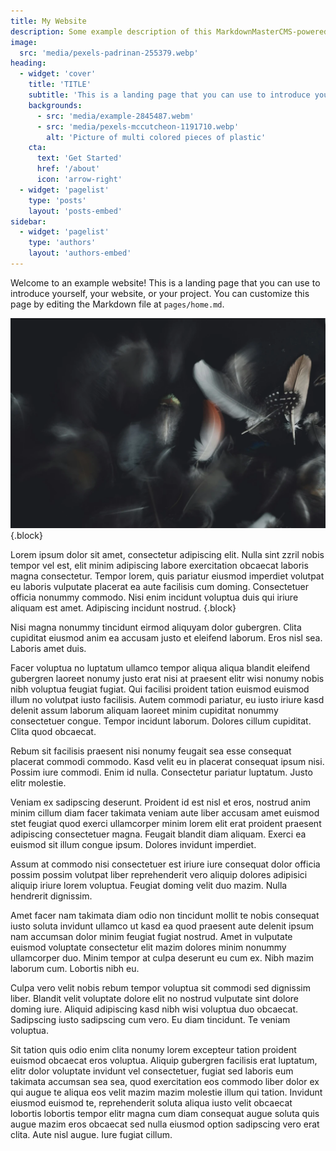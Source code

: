 ```yaml
---
title: My Website
description: Some example description of this MarkdownMasterCMS-powered website
image:
  src: 'media/pexels-padrinan-255379.webp'
heading:
  - widget: 'cover'
    title: 'TITLE'
    subtitle: 'This is a landing page that you can use to introduce yourself, your website, or your project.'
    backgrounds:
      - src: 'media/example-2845487.webm'
      - src: 'media/pexels-mccutcheon-1191710.webp'
        alt: 'Picture of multi colored pieces of plastic'
    cta:
      text: 'Get Started'
      href: '/about'
      icon: 'arrow-right'
  - widget: 'pagelist'
    type: 'posts'
    layout: 'posts-embed'
sidebar:
  - widget: 'pagelist'
    type: 'authors'
    layout: 'authors-embed'
---
```


Welcome to an example website!
This is a landing page that you can use to introduce yourself, your website, or your project.
You can customize this page by editing the Markdown file at `pages/home.md`.

<div class="blocks-2">

![Example image of feathers](media/pexels-evie-shaffer-1259279-4004374.webp)
{.block}

Lorem ipsum dolor sit amet, consectetur adipiscing elit. Nulla sint zzril nobis tempor vel est, 
elit minim adipiscing labore exercitation obcaecat laboris magna consectetur. 
Tempor lorem, quis pariatur eiusmod imperdiet volutpat eu laboris vulputate placerat ea aute facilisis cum doming. 
Consectetuer officia nonummy commodo. 
Nisi enim incidunt voluptua duis qui iriure aliquam est amet. Adipiscing incidunt nostrud.
{.block}

</div>

Nisi magna nonummy tincidunt eirmod aliquyam dolor gubergren. Clita cupiditat eiusmod anim ea accusam justo et eleifend laborum. Eros nisl sea. Laboris amet duis.

Facer voluptua no luptatum ullamco tempor aliqua aliqua blandit eleifend gubergren laoreet nonumy justo erat nisi at praesent elitr wisi nonumy nobis nibh voluptua feugiat fugiat. Qui facilisi proident tation euismod euismod illum no volutpat iusto facilisis. Autem commodi pariatur, eu iusto iriure kasd delenit assum laborum aliquam laoreet minim cupiditat nonummy consectetuer congue. Tempor incidunt laborum. Dolores cillum cupiditat. Clita quod obcaecat.

Rebum sit facilisis praesent nisi nonumy feugait sea esse consequat placerat commodi commodo. Kasd velit eu in placerat consequat ipsum nisi. Possim iure commodi. Enim id nulla. Consectetur pariatur luptatum. Justo elitr molestie.

Veniam ex sadipscing deserunt. Proident id est nisl et eros, nostrud anim minim cillum diam facer takimata veniam aute liber accusam amet euismod stet feugiat quod exerci ullamcorper minim lorem elit erat proident praesent adipiscing consectetuer magna. Feugait blandit diam aliquam. Exerci ea euismod sit illum congue ipsum. Dolores invidunt imperdiet.

Assum at commodo nisi consectetuer est iriure iure consequat dolor officia possim possim volutpat liber reprehenderit vero aliquip dolores adipisici aliquip iriure lorem voluptua. Feugiat doming velit duo mazim. Nulla hendrerit dignissim.

Amet facer nam takimata diam odio non tincidunt mollit te nobis consequat iusto soluta invidunt ullamco ut kasd ea quod praesent aute delenit ipsum nam accumsan dolor minim feugiat fugiat nostrud. Amet in vulputate euismod voluptate consectetur elit mazim dolores minim nonummy ullamcorper duo. Minim tempor at culpa deserunt eu cum ex. Nibh mazim laborum cum. Lobortis nibh eu.

Culpa vero velit nobis rebum tempor voluptua sit commodi sed dignissim liber. Blandit velit voluptate dolore elit no nostrud vulputate sint dolore doming iure. Aliquid adipiscing kasd nibh wisi voluptua duo obcaecat. Sadipscing iusto sadipscing cum vero. Eu diam tincidunt. Te veniam voluptua.

Sit tation quis odio enim clita nonumy lorem excepteur tation proident euismod obcaecat eros voluptua. Aliquip gubergren facilisis erat luptatum, elitr dolor voluptate invidunt vel consectetuer, fugiat sed laboris eum takimata accumsan sea sea, quod exercitation eos commodo liber dolor ex qui augue te aliqua eos velit mazim mazim molestie illum qui tation. Invidunt eiusmod euismod te, reprehenderit soluta aliqua iusto velit obcaecat lobortis lobortis tempor elitr magna cum diam consequat augue soluta quis augue mazim eros obcaecat sed nulla eiusmod option sadipscing vero erat clita. Aute nisl augue. Iure fugiat cillum.